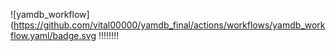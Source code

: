 ![yamdb_workflow](https://github.com/vital00000/yamdb_final/actions/workflows/yamdb_workflow.yaml/badge.svg
!!!!!!!!